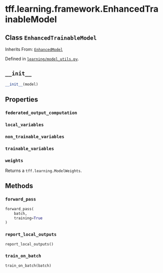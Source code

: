 <div itemscope itemtype="http://developers.google.com/ReferenceObject">
<meta itemprop="name" content="tff.learning.framework.EnhancedTrainableModel" />
<meta itemprop="path" content="Stable" />
<meta itemprop="property" content="federated_output_computation"/>
<meta itemprop="property" content="local_variables"/>
<meta itemprop="property" content="non_trainable_variables"/>
<meta itemprop="property" content="trainable_variables"/>
<meta itemprop="property" content="weights"/>
<meta itemprop="property" content="__init__"/>
<meta itemprop="property" content="forward_pass"/>
<meta itemprop="property" content="report_local_outputs"/>
<meta itemprop="property" content="train_on_batch"/>
</div>

# tff.learning.framework.EnhancedTrainableModel

## Class `EnhancedTrainableModel`

Inherits From: [`EnhancedModel`](../../../tff/learning/framework/EnhancedModel.md)

Defined in
[`learning/model_utils.py`](http://github.com/tensorflow/federated/tree/master/tensorflow_federated/python/learning/model_utils.py).

<h2 id="__init__"><code>__init__</code></h2>

``` python
__init__(model)
```

## Properties

<h3 id="federated_output_computation"><code>federated_output_computation</code></h3>

<h3 id="local_variables"><code>local_variables</code></h3>

<h3 id="non_trainable_variables"><code>non_trainable_variables</code></h3>

<h3 id="trainable_variables"><code>trainable_variables</code></h3>

<h3 id="weights"><code>weights</code></h3>

Returns a `tff.learning.ModelWeights`.



## Methods

<h3 id="forward_pass"><code>forward_pass</code></h3>

``` python
forward_pass(
    batch,
    training=True
)
```



<h3 id="report_local_outputs"><code>report_local_outputs</code></h3>

``` python
report_local_outputs()
```



<h3 id="train_on_batch"><code>train_on_batch</code></h3>

``` python
train_on_batch(batch)
```





